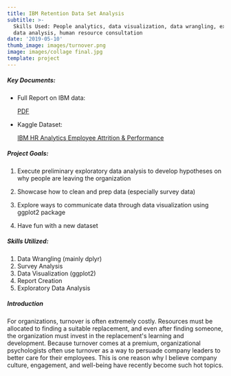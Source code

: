 ```yaml
---
title: IBM Retention Data Set Analysis
subtitle: >-
  Skills Used: People analytics, data visualization, data wrangling, exploratory
  data analysis, human resource consultation
date: '2019-05-10'
thumb_image: images/turnover.png
image: images/collage final.jpg
template: project
---
```

##### [](https://tonykim925.github.io/ibm-dataset-analysis/ibm-dataset-analysis.pdf)Key Documents: 

*   [](https://tonykim925.github.io/ibm-dataset-analysis/ibm-dataset-analysis.pdf)

    Full Report on IBM data: 

    [PDF](https://tonykim925.github.io/ibm-dataset-analysis/ibm-dataset-analysis.pdf)

    [](https://tonykim925.github.io/ibm-dataset-analysis/ibm-dataset-analysis.pdf)

    [](https://tonykim925.github.io/ibm-dataset-analysis/ibm-dataset-analysis.pdf)

     

*   Kaggle Dataset: 

    [IBM HR Analytics Employee Attrition & Performance](https://www.kaggle.com/pavansubhasht/ibm-hr-analytics-attrition-dataset)

##### [](https://tonykim925.github.io/ibm-dataset-analysis/ibm-dataset-analysis.pdf)[](https://tonykim925.github.io/ibm-dataset-analysis/ibm-dataset-analysis.pdf)Project Goals:

1.  Execute preliminary exploratory data analysis to develop hypotheses on why people are leaving the organization

2.  Showcase how to clean and prep data (especially survey data)

3.  Explore ways to communicate data through data visualization using ggplot2 package

4.  Have fun with a new dataset

##### Skills Utilized:

1.  Data Wrangling (mainly dplyr)
2.  Survey Analysis
3.  Data Visualization (ggplot2)
4.  Report Creation
5.  Exploratory Data Analysis

##### Introduction

[](https://tonykim925.github.io/ibm-dataset-analysis/ibm-dataset-analysis.pdf)For organizations, turnover is often extremely costly. Resources must be allocated to finding a suitable replacement, and even after finding someone, the organization must invest in the replacement's learning and development. Because turnover comes at a premium, organizational psychologists often use turnover as a way to persuade company leaders to better care for their employees. This is one reason why I believe company culture, engagement, and well-being have recently become such hot topics.

#####

